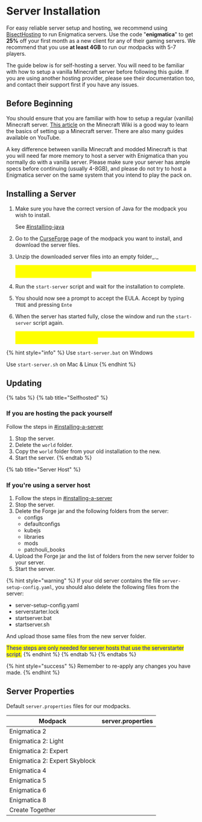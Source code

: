 # Server Installation

For easy reliable server setup and hosting, we recommend using [BisectHosting](https://www.bisecthosting.com/enigmatica) to run Enigmatica servers. Use the code "**enigmatica**" to get **25%** off your first month as a new client for any of their gaming servers. We recommend that you use **at least 4GB** to run our modpacks with 5-7 players.

The guide below is for self-hosting a server. You will need to be familiar with how to setup a vanilla Minecraft server before following this guide. If you are using another hosting provider, please see their documentation too, and contact their support first if you have any issues.

## Before Beginning

You should ensure that you are familiar with how to setup a regular (vanilla) Minecraft server. [This article](https://minecraft.gamepedia.com/Tutorials/Setting\_up\_a\_server) on the Minecraft Wiki is a good way to learn the basics of setting up a Minecraft server. There are also many guides available on YouTube.

A key difference between vanilla Minecraft and modded Minecraft is that you will need far more memory to host a server with Enigmatica than you normally do with a vanilla server. Please make sure your server has ample specs before continuing (usually 4-8GB), and please do not try to host a Enigmatica server on the same system that you intend to play the pack on.

## Installing a Server

1.  Make sure you have the correct version of Java for the modpack you wish to install.&#x20;

    See [#installing-java](java.md#installing-java "mention")
2. Go to the [CurseForge](https://www.curseforge.com/members/nillermeddild/projects) page of the modpack you want to install, and download the server files.
3.  Unzip the downloaded server files into an empty folder_._&#x20;

    _<mark style="color:yellow;">Make sure you do not have this in OneDrive or another synced folder, as those can lock up the installer.</mark>_
4. Run the `start-server` script and wait for the installation to complete.
5. You should now see a prompt to accept the EULA. Accept by typing `TRUE` and pressing `Ente`
6.  When the server has started fully, close the window and run the `start-server` script again.

    _<mark style="color:yellow;">This works around a known issue where you cannot type in the console the first time you start the server.</mark>_

{% hint style="info" %}
Use `start-server.bat` on Windows

Use `start-server.sh` on Mac & Linux
{% endhint %}

## Updating

{% tabs %}
{% tab title="Selfhosted" %}
### If you are hosting the pack yourself

Follow the steps in [#installing-a-server](server-installation.md#installing-a-server "mention")

1. Stop the server.
2. Delete the `world` folder.
3. Copy the `world` folder from your old installation to the new.
4. Start the server.
{% endtab %}

{% tab title="Server Host" %}
### If you're using a server host

1. Follow the steps in [#installing-a-server](server-installation.md#installing-a-server "mention")
2. Stop the server.
3. Delete the Forge jar and the following folders from the server:
   * configs
   * defaultconfigs
   * kubejs
   * libraries
   * mods
   * patchouli\_books
4. Upload the Forge jar and the list of folders from the new server folder to your server.
5. Start the server.

{% hint style="warning" %}
If your old server contains the file `server-setup-config.yaml`, you should also delete the following files from the server:

* server-setup-config.yaml
* serverstarter.lock
* startserver.bat
* startserver.sh

And upload those same files from the new server folder.



<mark style="color:blue;">These steps are only needed for server hosts that use the serverstarter script.</mark>
{% endhint %}
{% endtab %}
{% endtabs %}

{% hint style="success" %}
Remember to re-apply any changes you have made.
{% endhint %}

## Server Properties

Default `server.properties` files for our modpacks.

<table><thead><tr><th>Modpack</th><th data-type="files">server.properties</th></tr></thead><tbody><tr><td>Enigmatica 2</td><td></td></tr><tr><td>Enigmatica 2: Light</td><td></td></tr><tr><td>Enigmatica 2: Expert</td><td></td></tr><tr><td>Enigmatica 2: Expert Skyblock</td><td></td></tr><tr><td>Enigmatica 4</td><td></td></tr><tr><td>Enigmatica 5</td><td></td></tr><tr><td>Enigmatica 6</td><td></td></tr><tr><td>Enigmatica 8</td><td></td></tr><tr><td>Create Together</td><td></td></tr></tbody></table>

